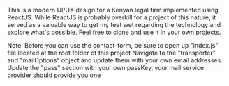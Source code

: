 This is a modern UI/UX design for a Kenyan legal firm implemented using ReactJS. While ReactJS is probably overkill for a project of this nature, it served as a valuable way to get my feet wet regarding the technology and explore what's possible. 
Feel free to clone and use it in your own projects. 

Note:
Before you can use the contact-form, be sure to open up "index.js" file located at the root folder of this project
Navigate to the "transporter" and "mailOptions" object and update them with your own email addresses. 
Update the "pass" section with your own passKey, your mail service provider should provide you one
